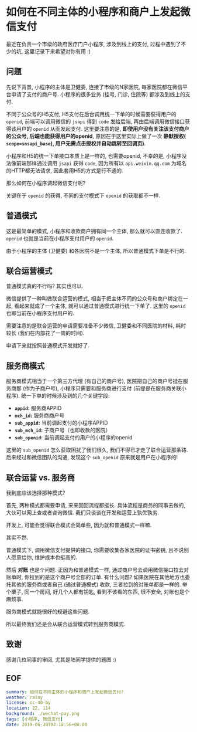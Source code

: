 
# 如何在不同主体的小程序和商户上发起微信支付

最近在负责一个市级的政府医疗门户小程序, 涉及到线上的支付, 过程中遇到了不少的坑, 这里记录下来希望对你有用 :)

## 问题

先说下背景, 小程序的主体是卫健委, 连接了市级的N家医院, 每家医院都在微信平台申请了支付的商户号. 小程序的很多业务 (挂号, 门诊, 住院等) 都涉及到线上的支付.

不同于公众号的H5支付, H5支付在后台调用统一下单的时候需要获得用户的 `openid`, 前端可以调用微信的 `jsapi` 得到 `code` 发给后端, 再由后端调用微信接口获得该用户的 `openid` 从而发起支付. 这里要注意的是, **即使用户没有关注该支付商户的公众号, 后端也能获得用户的openid**, 原因在于这里实际上做了一次 **静默授权( `scope=snsapi_base`), 用户无需点击授权并自动跳转至回调页)**.

小程序和H5的统一下单接口本质上是一样的, 也需要openid, 不幸的是, 小程序没法像前端那样通过调用 `jsapi` 获得 `code`, 因为所有以 `api.weixin.qq.com` 为域名的HTTP都无法请求, 因此套用H5的方式是行不通的.

那么如何在小程序调起微信支付呢?

关键在于 `openid` 的获得, 不同的支付模式下 `openid` 的获取都不一样.

## 普通模式

这是最简单的模式, 小程序和收款商户拥有同一个主体, 那么就可以直连收款了. `openid` 也就是当前在小程序支付用户的 `openid`.

由于小程序的主体 (卫健委) 和各医院不是一个主体, 所以普通模式下单是不行的.

## 联合运营模式

普通模式真的不行吗? 其实也可以.

微信提供了一种叫做联合运营的模式, 相当于把主体不同的公众号和商户绑定在一起, 看起来就成了一个主体, 就可以通过普通模式进行统一下单了. 这里的 `openid` 也即当前在小程序支付用户的.

需要注意的是联合运营的申请需要准备不少微信, 卫健委和不同医院的材料, 耗时较长 (我们在内部花了一周的时间).

申请下来就按照普通模式开发就好了.

## 服务商模式

服务商模式相当于一个第三方代理 (有自己的商户号), 医院把自己的商户号挂在服务商那 (作为子商户号), 小程序只需要和服务商进行支付 (前提是在服务商关联小程序). 统一下单的时候涉及到的几个关键字段:

-   **`appid`:** 服务商APPID
-   **`mch_id`:** 服务商商户号
-   **`sub_appid`:** 当前调起支付的小程序APPID
-   **`sub_mch_id`:** 子商户号（也即收款的医院）
-   **`sub_openid`:** 当前调起支付的用户的小程序的openid

这里的 `sub_openid` 怎么获取困扰了我们很久, 我们不得已才走了联合运营那条路. 后来经过和微信团队的沟通, 发现这个 `sub_openid` 原来就是用户在小程序的!

## 联合运营 vs. 服务商

我到底应该选择那种模式?

首先, 两种模式都需要申请, 来来回回流程都挺长. 具体流程是商务的同事去做的, 大伙可以网上查或者咨询微信. 我们只谈谈在开发和运营上孰优孰劣.

开发上, 可能会觉得联合模式会简单些, 因为就和普通模式一样嘛.

其实不然.

普通模式下, 调用微信支付提供的接口, 你需要收集各家医院的证书密钥, 且不说别人愿意给你, 维护成本也挺高的.

然后 **对账** 也是个问题. 正因为和普通模式一样, 通过商户号去调用微信接口拉去对账单时, 你拉到的是这个商户号全部的订单. 有什么问题? 如果医院在其他地方也委托其他的服务商或者自己 (通过普通模式) 收款, 三者拉到的对账单都是一样的. 举个栗子, 同一个房间, 好几个人都有钥匙, 看到不该看的东西, 很不安全, 对账也是个麻烦事.

服务商模式就能很好的规避这些问题.

所以最终我们还是会从联合运营模式转到服务商模式.

## 致谢

感谢几位同事的审阅, 尤其是陆同学提供的题图 :)

## EOF

```yaml
summary: 如何在不同主体的小程序和商户上发起微信支付?
weather: rainy
license: cc-40-by
location: 22, 114
background: ./wechat-pay.png
tags: [小程序, 微信支付]
date: 2019-06-30T02:18:56+08:00
```
